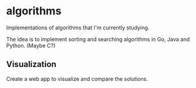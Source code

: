# algorithms
Implementations of algorithms that I'm currently studying.

The idea is to implement sorting and searching algorithms in Go, Java and Python. (Maybe C?)

## Visualization
Create a web app to visualize and compare the solutions.